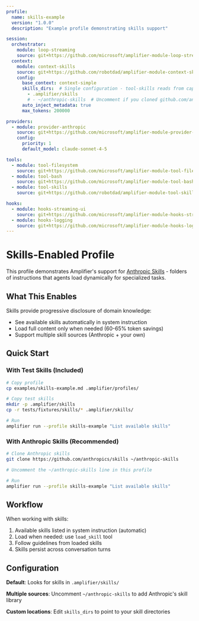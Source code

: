 ```yaml
---
profile:
  name: skills-example
  version: "1.0.0"
  description: "Example profile demonstrating skills support"

session:
  orchestrator:
    module: loop-streaming
    source: git+https://github.com/microsoft/amplifier-module-loop-streaming@main
  context:
    module: context-skills
    source: git+https://github.com/robotdad/amplifier-module-context-skills@main
    config:
      base_context: context-simple
      skills_dirs:  # Single configuration - tool-skills reads from capability
        - .amplifier/skills
        # - ~/anthropic-skills  # Uncomment if you cloned github.com/anthropics/skills
      auto_inject_metadata: true
      max_tokens: 200000

providers:
  - module: provider-anthropic
    source: git+https://github.com/microsoft/amplifier-module-provider-anthropic@main
    config:
      priority: 1
      default_model: claude-sonnet-4-5

tools:
  - module: tool-filesystem
    source: git+https://github.com/microsoft/amplifier-module-tool-filesystem@main
  - module: tool-bash
    source: git+https://github.com/microsoft/amplifier-module-tool-bash@main
  - module: tool-skills
    source: git+https://github.com/robotdad/amplifier-module-tool-skills@main

hooks:
  - module: hooks-streaming-ui
    source: git+https://github.com/microsoft/amplifier-module-hooks-streaming-ui@main
  - module: hooks-logging
    source: git+https://github.com/microsoft/amplifier-module-hooks-logging@main
---
```


# Skills-Enabled Profile

This profile demonstrates Amplifier's support for [Anthropic Skills](https://github.com/anthropics/skills) - folders of instructions that agents load dynamically for specialized tasks.

## What This Enables

Skills provide progressive disclosure of domain knowledge:
- See available skills automatically in system instruction
- Load full content only when needed (60-65% token savings)
- Support multiple skill sources (Anthropic + your own)

## Quick Start

### With Test Skills (Included)

```bash
# Copy profile
cp examples/skills-example.md .amplifier/profiles/

# Copy test skills
mkdir -p .amplifier/skills
cp -r tests/fixtures/skills/* .amplifier/skills/

# Run
amplifier run --profile skills-example "List available skills"
```

### With Anthropic Skills (Recommended)

```bash
# Clone Anthropic skills
git clone https://github.com/anthropics/skills ~/anthropic-skills

# Uncomment the ~/anthropic-skills line in this profile

# Run
amplifier run --profile skills-example "List available skills"
```

## Workflow

When working with skills:
1. Available skills listed in system instruction (automatic)
2. Load when needed: use `load_skill` tool
3. Follow guidelines from loaded skills
4. Skills persist across conversation turns

## Configuration

**Default**: Looks for skills in `.amplifier/skills/`

**Multiple sources**: Uncomment `~/anthropic-skills` to add Anthropic's skill library

**Custom locations**: Edit `skills_dirs` to point to your skill directories
